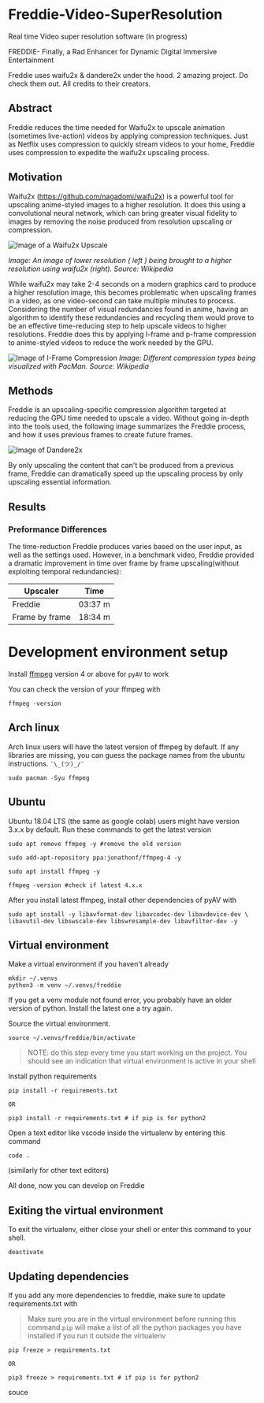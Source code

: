 # Freddie-Video-SuperResolution

Real time Video super resolution software (in progress)

FREDDIE- Finally, a Rad Enhancer for Dynamic Digital Immersive Entertainment

Freddie uses waifu2x & dandere2x under the hood.
2 amazing project. Do check them out. All credits to their creators.



## Abstract 

Freddie reduces the time needed for Waifu2x to upscale animation (sometimes live-action) videos by applying compression techniques. Just as Netflix uses compression to quickly stream videos to your home, Freddie uses compression to expedite the waifu2x upscaling process.

## Motivation 

Waifu2x (https://github.com/nagadomi/waifu2x) is a powerful tool for upscaling anime-styled images to a higher resolution. It does this using a convolutional neural network, which can bring greater visual fidelity to images by removing the noise produced from resolution upscaling or compression.

![Image of a Waifu2x Upscale](https://i.imgur.com/irRaQ07.png)

*Image: An image of lower resolution ( left ) being brought to a higher resolution using waifu2x (right). Source: Wikipedia*


While waifu2x may take 2-4 seconds on a modern graphics card to produce a higher resolution image, this becomes problematic when upscaling frames in a video, as one video-second can take multiple minutes to process. Considering the number of visual redundancies found in anime, having an algorithm to identify these redundancies and recycling them would prove to be an effective time-reducing step to help upscale videos to higher resolutions. Freddie does this by applying I-frame and p-frame compression to anime-styled videos to reduce the work needed by the GPU.


![Image of I-Frame Compression](https://upload.wikimedia.org/wikipedia/commons/thumb/6/64/I_P_and_B_frames.svg/1920px-I_P_and_B_frames.svg.png)
*Image: Different compression types being visualized with PacMan. Source: Wikipedia*

## Methods

Freddie is an upscaling-specific compression algorithm targeted at reducing the GPU time needed to upscale a video. Without going in-depth into the tools used, the following image summarizes the Freddie process, and how it uses previous frames to create future frames.

![Image of Dandere2x](https://i.imgur.com/7cqZz4I.png)

By only upscaling the content that can't be produced from a previous frame, Freddie can dramatically speed up the upscaling process by only upscaling essential information.

## Results



### Preformance Differences

The time-reduction Freddie produces varies based on the user input, as well as the settings used. However, in a benchmark video, Freddie provided a dramatic improvement in time over frame by frame upscaling(without exploiting temporal redundancies):

| Upscaler       | Time    |
| -------------- | ------- |
| Freddie        | 03:37 m |
| Frame by frame | 18:34 m |

# Development environment setup

Install [ffmpeg](https://ffmpeg.org/) version 4 or above for `pyAV` to work

You can check the version of your ffmpeg with

	ffmpeg -version

## Arch linux

Arch linux users will have the latest version of ffmpeg by default. If any
libraries are missing, you can guess the package names from the ubuntu
instructions. `¯\_(ツ)_/¯`

	sudo pacman -Syu ffmpeg

## Ubuntu

Ubuntu 18.04 LTS (the same as google colab) users might have version 3.x.x by
default. Run these commands to get the latest version

	sudo apt remove ffmpeg -y #remove the old version
	
	sudo add-apt-repository ppa:jonathonf/ffmpeg-4 -y
	
	sudo apt install ffmpeg -y
	
	ffmpeg -version #check if latest 4.x.x

After you install latest ffmpeg, install other dependencies of pyAV with

	sudo apt install -y libavformat-dev libavcodec-dev libavdevice-dev \
	libavutil-dev libswscale-dev libswresample-dev libavfilter-dev -y

## Virtual environment

Make a virtual environment if you haven't already

	mkdir ~/.venvs
	python3 -m venv ~/.venvs/freddie

If you get a venv module not found error, you probably have an older version of
python. Install the latest one a try again.

Source the virtual environment.

	source ~/.venvs/freddie/bin/activate

> NOTE: do this step every time you start working on the project. You should
> see an indication that virtual environment is active in your shell

Install python requirements

	pip install -r requirements.txt
	
	OR
	
	pip3 install -r requirements.txt # if pip is for python2

Open a text editor like vscode inside the virtualenv by entering this command

	code .

(similarly for other text editors)

All done, now you can develop on Freddie

## Exiting the virtual environment

To exit the virtualenv, either close your shell or enter this command to your
shell.

	deactivate

## Updating dependencies

If you add any more dependencies to freddie, make sure to update
requirements.txt with

> Make sure you are in the virtual environment before running this command.`pip`
> will make a list of all the python packages you have installed if you run it
> outside the virtualenv

	pip freeze > requirements.txt
	
	OR
	
	pip3 freeze > requirements.txt # if pip is for python2

souce

